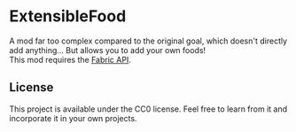 # ExtensibleFood
A mod far too complex compared to the original goal, which doesn't directly add anything... But allows you to add your own foods!  
This mod requires the [Fabric API](https://www.curseforge.com/minecraft/mc-mods/fabric-api).

## License
This project is available under the CC0 license. Feel free to learn from it and incorporate it in your own projects.
